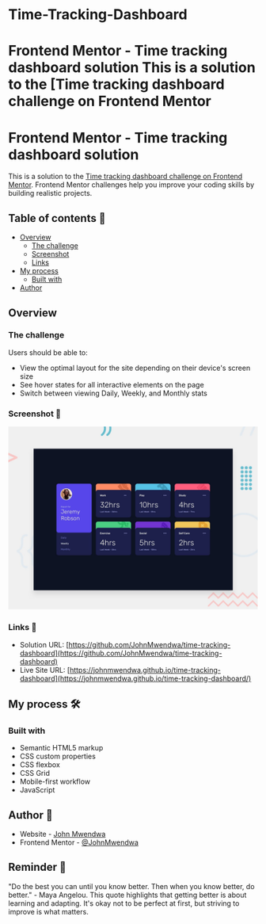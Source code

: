 # Time-Tracking-Dashboard
# Frontend Mentor - Time tracking dashboard solution  This is a solution to the [Time tracking dashboard challenge on Frontend Mentor

# Frontend Mentor - Time tracking dashboard solution

This is a solution to the [Time tracking dashboard challenge on Frontend Mentor](https://www.frontendmentor.io/challenges/time-tracking-dashboard-UIQ7167Jw). Frontend Mentor challenges help you improve your coding skills by building realistic projects.

## Table of contents 📑

- [Overview](#overview)
  - [The challenge](#the-challenge)
  - [Screenshot](#screenshot)
  - [Links](#links)
- [My process](#my-process)
  - [Built with](#built-with)
- [Author](#author)

## Overview

### The challenge

Users should be able to:

- View the optimal layout for the site depending on their device's screen size
- See hover states for all interactive elements on the page
- Switch between viewing Daily, Weekly, and Monthly stats

### Screenshot 🔳

![Project screenshot](design/desktop-preview.jpg)

### Links 🔗

- Solution URL: [https://github.com/JohnMwendwa/time-tracking-dashboard](https://github.com/JohnMwendwa/time-tracking-dashboard)
- Live Site URL: [https://johnmwendwa.github.io/time-tracking-dashboard](https://johnmwendwa.github.io/time-tracking-dashboard/)

## My process 🛠

### Built with

- Semantic HTML5 markup
- CSS custom properties
- CSS flexbox
- CSS Grid
- Mobile-first workflow
- JavaScript

## Author 🤵

- Website - [John Mwendwa](https://johnmwendwa.vercel.app/)
- Frontend Mentor - [@JohnMwendwa](https://www.frontendmentor.io/profile/JohnMwendwa)

## Reminder 📝

"Do the best you can until you know better. Then when you know better, do better." - Maya Angelou. This quote highlights that getting better is about learning and adapting. It's okay not to be perfect at first, but striving to improve is what matters.
